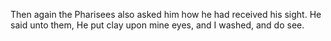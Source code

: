 Then again the Pharisees also asked him how he had received his sight. He said unto them, He put clay upon mine eyes, and I washed, and do see.

